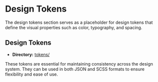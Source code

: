 # Design Tokens

The design tokens section serves as a placeholder for design tokens that define the visual properties such as color, typography, and spacing.

## Design Tokens

- **Directory:** [tokens/](tokens/)

These tokens are essential for maintaining consistency across the design system. They can be used in both JSON and SCSS formats to ensure flexibility and ease of use. 